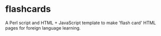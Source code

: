 # flashcards
A Perl script and HTML + JavaScript template to make 'flash card' HTML pages for foreign language learning.
